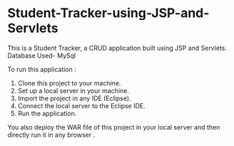 # Student-Tracker-using-JSP-and-Servlets
This is a Student Tracker, a CRUD application built using JSP and Servlets.
Database Used- MySql

To run this application : 
1) Clone this project to your machine.
2) Set up a local server in your machine.
3) Import the project in any IDE (Eclipse).
4) Connect the local server to the Eclipse IDE.
5) Run the application.

You also deploy the WAR file of this project in your local server and then directly run it in any browser .
